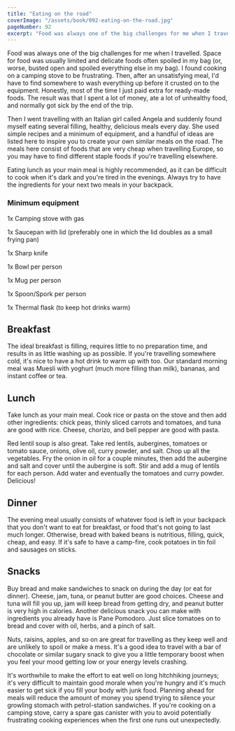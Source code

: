 ```yaml
---
title: "Eating on the road"
coverImage: "/assets/book/092-eating-on-the-road.jpg"
pageNumber: 92
excerpt: "Food was always one of the big challenges for me when I travelled. Space for food was usually limited and delicate foods often spoiled in my bag (or, worse, busted open and spoiled everything else in my bag)."
---
```


Food was always one of the big challenges for me when I travelled. Space for food was usually limited and delicate foods often spoiled in my bag (or, worse, busted open and spoiled everything else in my bag). I found cooking on a camping stove to be frustrating. Then, after an unsatisfying meal, I'd have to find somewhere to wash everything up before it crusted on to the equipment. Honestly, most of the time I just paid extra for ready-made foods. The result was that I spent a lot of money, ate a lot of unhealthy food, and normally got sick by the end of the trip.

Then I went travelling with an Italian girl called Angela and suddenly found myself eating several filling, healthy, delicious meals every day. She used simple recipes and a minimum of equipment, and a handful of ideas are listed here to inspire you to create your own similar meals on the road. The meals here consist of foods that are very cheap when travelling Europe, so you may have to find different staple foods if you're travelling elsewhere.

Eating lunch as your main meal is highly recommended, as it can be difficult to cook when it's dark and you're tired in the evenings. Always try to have the ingredients for your next two meals in your backpack.

### Minimum equipment

1x Camping stove with gas

1x Saucepan with lid (preferably one in which the lid doubles as a small frying pan)

1x Sharp knife

1x Bowl per person

1x Mug per person

1x Spoon/Spork per person

1x Thermal flask (to keep hot drinks warm)

## Breakfast

The ideal breakfast is filling, requires little to no preparation time, and results in as little washing up as possible. If you're travelling somewhere cold, it's nice to have a hot drink to warm up with too. Our standard morning meal was Muesli with yoghurt (much more filling than milk), bananas, and instant coffee or tea.

## Lunch

Take lunch as your main meal. Cook rice or pasta on the stove and then add other ingredients: chick peas, thinly sliced carrots and tomatoes, and tuna are good with rice. Cheese, chorizo, and bell pepper are good with pasta.

Red lentil soup is also great. Take red lentils, aubergines, tomatoes or tomato sauce, onions, olive oil, curry powder, and salt. Chop up all the vegetables. Fry the onion in oil for a couple minutes, then add the aubergine and salt and cover until the aubergine is soft. Stir and add a mug of lentils for each person. Add water and eventually the tomatoes and curry powder. Delicious!

## Dinner

The evening meal usually consists of whatever food is left in your backpack that you don't want to eat for breakfast, or food that's not going to last much longer. Otherwise, bread with baked beans is nutritious, filling, quick, cheap, and easy. If it's safe to have a camp-fire, cook potatoes in tin foil and sausages on sticks.

## Snacks

Buy bread and make sandwiches to snack on during the day (or eat for dinner). Cheese, jam, tuna, or peanut butter are good choices. Cheese and tuna will fill you up, jam will keep bread from getting dry, and peanut butter is very high in calories. Another delicious snack you can make with ingredients you already have is Pane Pomodoro. Just slice tomatoes on to bread and cover with oil, herbs, and a pinch of salt.

Nuts, raisins, apples, and so on are great for travelling as they keep well and are unlikely to spoil or make a mess. It's a good idea to travel with a bar of chocolate or similar sugary snack to give you a little temporary boost when you feel your mood getting low or your energy levels crashing.

It's worthwhile to make the effort to eat well on long hitchhiking journeys; it's very difficult to maintain good morale when you're hungry and it's much easier to get sick if you fill your body with junk food. Planning ahead for meals will reduce the amount of money you spend trying to silence your growling stomach with petrol-station sandwiches. If you're cooking on a camping stove, carry a spare gas canister with you to avoid potentially frustrating cooking experiences when the first one runs out unexpectedly.
